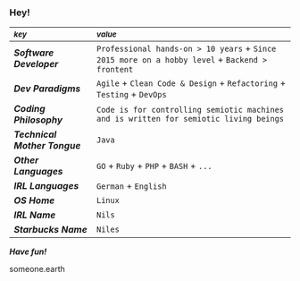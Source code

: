 ### Hey!

| *<sub>key</sub>* | *<sub>value</sub>* |
| :--- | :--- |
| ***Software Developer*** | `Professional hands-on > 10 years` + `Since 2015 more on a hobby level` + `Backend > frontent` |
| ***Dev Paradigms*** | `Agile` + `Clean Code & Design` + `Refactoring` + `Testing` + `DevOps` |
| ***Coding Philosophy*** | `Code is for controlling semiotic machines and is written for semiotic living beings` |
| ***Technical Mother Tongue*** | `Java` |
| ***Other Languages*** | `GO` + `Ruby` + `PHP` + `BASH` + `...` |
| ***IRL Languages*** | `German` + `English` |
| ***OS Home*** | `Linux` |
| ***IRL Name*** | `Nils` |
| ***Starbucks Name*** | `Niles` |

***Have fun!***

someone.earth

